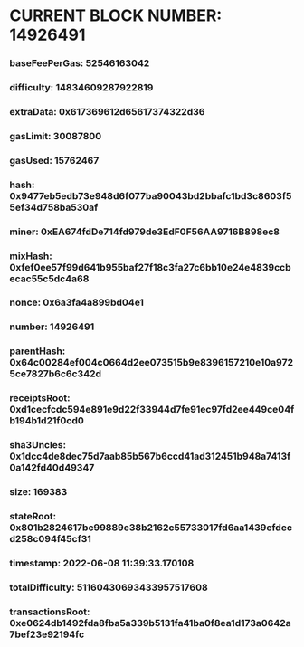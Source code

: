 # CURRENT BLOCK NUMBER: 14926491

### baseFeePerGas: 52546163042
### difficulty: 14834609287922819
### extraData: 0x617369612d65617374322d36
### gasLimit: 30087800
### gasUsed: 15762467
### hash: 0x9477eb5edb73e948d6f077ba90043bd2bbafc1bd3c8603f55ef34d758ba530af
### miner: 0xEA674fdDe714fd979de3EdF0F56AA9716B898ec8
### mixHash: 0xfef0ee57f99d641b955baf27f18c3fa27c6bb10e24e4839ccbecac55c5dc4a68
### nonce: 0x6a3fa4a899bd04e1
### number: 14926491
### parentHash: 0x64c00284ef004c0664d2ee073515b9e8396157210e10a9725ce7827b6c6c342d
### receiptsRoot: 0xd1cecfcdc594e891e9d22f33944d7fe91ec97fd2ee449ce04fb194b1d21f0cd0
### sha3Uncles: 0x1dcc4de8dec75d7aab85b567b6ccd41ad312451b948a7413f0a142fd40d49347
### size: 169383
### stateRoot: 0x801b2824617bc99889e38b2162c55733017fd6aa1439efdecd258c094f45cf31
### timestamp: 2022-06-08 11:39:33.170108
### totalDifficulty: 51160430693433957517608
### transactionsRoot: 0xe0624db1492fda8fba5a339b5131fa41ba0f8ea1d173a0642a7bef23e92194fc
